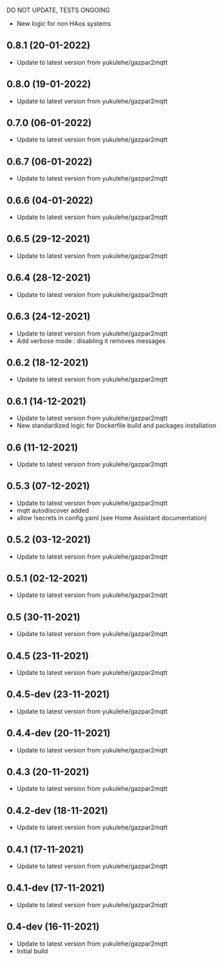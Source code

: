 DO NOT UPDATE, TESTS ONGOING
- New logic for non HAos systems

## 0.8.1 (20-01-2022)
- Update to latest version from yukulehe/gazpar2mqtt

## 0.8.0 (19-01-2022)

- Update to latest version from yukulehe/gazpar2mqtt

## 0.7.0 (06-01-2022)

- Update to latest version from yukulehe/gazpar2mqtt

## 0.6.7 (06-01-2022)

- Update to latest version from yukulehe/gazpar2mqtt

## 0.6.6 (04-01-2022)

- Update to latest version from yukulehe/gazpar2mqtt

## 0.6.5 (29-12-2021)

- Update to latest version from yukulehe/gazpar2mqtt

## 0.6.4 (28-12-2021)

- Update to latest version from yukulehe/gazpar2mqtt

## 0.6.3 (24-12-2021)

- Update to latest version from yukulehe/gazpar2mqtt
- Add verbose mode : disabling it removes messages

## 0.6.2 (18-12-2021)

- Update to latest version from yukulehe/gazpar2mqtt

## 0.6.1 (14-12-2021)

- Update to latest version from yukulehe/gazpar2mqtt
- New standardized logic for Dockerfile build and packages installation

## 0.6 (11-12-2021)

- Update to latest version from yukulehe/gazpar2mqtt

## 0.5.3 (07-12-2021)

- Update to latest version from yukulehe/gazpar2mqtt
- mqtt autodiscover added
- allow !secrets in config.yaml (see Home Assistant documentation)

## 0.5.2 (03-12-2021)

- Update to latest version from yukulehe/gazpar2mqtt

## 0.5.1 (02-12-2021)

- Update to latest version from yukulehe/gazpar2mqtt

## 0.5 (30-11-2021)

- Update to latest version from yukulehe/gazpar2mqtt

## 0.4.5 (23-11-2021)

- Update to latest version from yukulehe/gazpar2mqtt

## 0.4.5-dev (23-11-2021)

- Update to latest version from yukulehe/gazpar2mqtt

## 0.4.4-dev (20-11-2021)

- Update to latest version from yukulehe/gazpar2mqtt

## 0.4.3 (20-11-2021)

- Update to latest version from yukulehe/gazpar2mqtt

## 0.4.2-dev (18-11-2021)

- Update to latest version from yukulehe/gazpar2mqtt

## 0.4.1 (17-11-2021)

- Update to latest version from yukulehe/gazpar2mqtt

## 0.4.1-dev (17-11-2021)

- Update to latest version from yukulehe/gazpar2mqtt

## 0.4-dev (16-11-2021)

- Update to latest version from yukulehe/gazpar2mqtt
- Initial build
